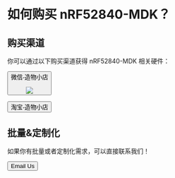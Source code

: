# 如何购买 nRF52840-MDK？

## 购买渠道

你可以通过以下购买渠道获得 nRF52840-MDK 相关硬件：

<button data-md-color-primary="green"><i class="fa fa-wechat"></i> 微信-造物小店 <p></p> <img src="https://img.makerdiary.co/zwstore/zaowustore_qrcode.jpg"></button>

<a href="https://zaowubang.taobao.com"><button data-md-color-primary="deep-orange"><i class="fa fa-shopping-cart"></i> 淘宝-造物小店</button></a>


## 批量&定制化
如果你有批量或者定制化需求，可以直接联系我们！

<a href="mailto:zelin@makerdiary.com"><button data-md-color-primary="marsala"><i class="fa fa-envelope"></i> Email Us</button></a>